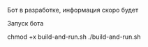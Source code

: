 Бот в разработке, информация скоро будет



Запуск бота

chmod +x build-and-run.sh
./build-and-run.sh